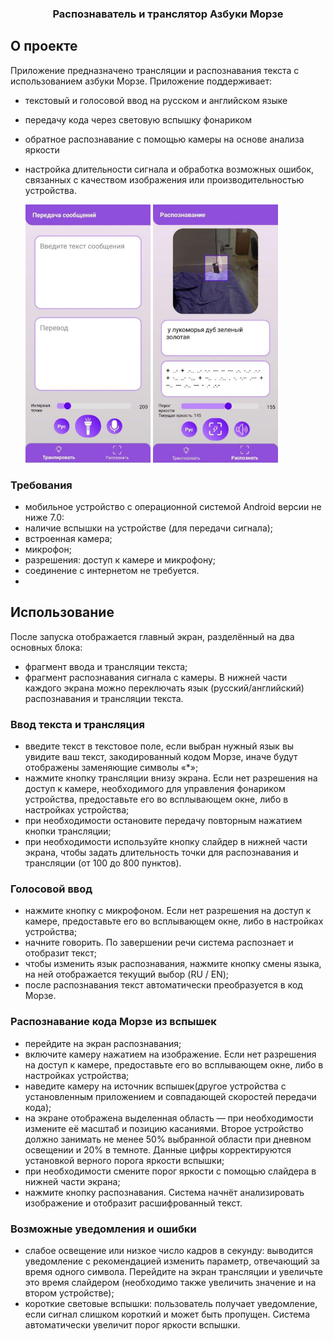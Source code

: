<a id="readme-top"></a>


  <h3 align="center">Распознаватель и транслятор Азбуки Морзе</h3>


## О проекте

Приложение предназначено трансляции и распознавания текста с 
использованием азбуки Морзе. Приложение поддерживает: 

* текстовый и голосовой ввод на русском и английском языке
* передачу кода через световую вспышку фонариком
* обратное распознавание с помощью камеры на основе анализа яркости
* настройка длительности сигнала и  обработка возможных ошибок, связанных 
с качеством изображения или производительностью устройства.




    <img src="images/sending.png" alt="UI" width=200px>
    <img src="images/recognition.png" alt="UI" width=200px>

### Требования
- мобильное устройство с операционной системой Android версии не ниже 
7.0:
- наличие вспышки на устройстве (для передачи сигнала);
- встроенная камера;
- микрофон;
- разрешения: доступ к камере и микрофону;
- соединение с интернетом не требуется.
- 
## Использование

После запуска отображается главный экран, разделённый на два основных 
блока:
- фрагмент ввода и трансляции текста;
- фрагмент распознавания сигнала с камеры.
В нижней части каждого экрана можно переключать язык 
(русский/английский) распознавания и трансляции текста.

### Ввод текста и трансляция
- введите текст в текстовое поле, если выбран нужный язык вы увидите ваш 
текст, закодированный кодом Морзе, иначе будут отображены заменяющие 
символы «*»;
- нажмите кнопку трансляции внизу экрана. Если нет разрешения на доступ 
к камере, необходимого для управления фонариком устройства, предоставьте его 
во всплывающем окне, либо в настройках устройства;
- при необходимости остановите передачу повторным нажатием кнопки 
трансляции;
- при необходимости используйте кнопку слайдер в нижней части экрана,
чтобы задать длительность точки для распознавания и трансляции (от 100 до 800
пунктов).
### Голосовой ввод
- нажмите кнопку с микрофоном. Если нет разрешения на доступ к камере, 
предоставьте его во всплывающем окне, либо в настройках устройства;
- начните говорить. По завершении речи система распознает и отобразит 
текст;
- чтобы изменить язык распознавания, нажмите кнопку смены языка, на ней 
отображается текущий выбор (RU / EN);
- после распознавания текст автоматически преобразуется в код Морзе.
### Распознавание кода Морзе из вспышек
- перейдите на экран распознавания;
- включите камеру нажатием на изображение. Если нет разрешения на 
доступ к камере, предоставьте его во всплывающем окне, либо в настройках устройства;
- наведите камеру на источник вспышек(другое устройства с 
установленным приложением и совпадающей скоростей передачи кода);
- на экране отображена выделенная область — при необходимости измените 
её масштаб и позицию касаниями. Второе устройство должно занимать не менее 
50% выбранной области при дневном освещении и 20% в темноте. Данные цифры 
корректируются установкой верного порога яркости вспышки;
- при необходимости смените порог яркости с помощью слайдера в нижней части экрана;
- нажмите кнопку распознавания. Система начнёт анализировать 
изображение и отобразит расшифрованный текст.
### Возможные уведомления и ошибки
- слабое освещение или низкое число кадров в секунду: выводится 
уведомление с рекомендацией изменить параметр, отвечающий за время одного 
символа. Перейдите на экран трансляции и увеличьте это время слайдером 
(необходимо также увеличить значение и на втором устройстве);
- короткие световые вспышки: пользователь получает уведомление, если 
сигнал слишком короткий и может быть пропущен. Система автоматически 
увеличит порог яркости вспышки.
